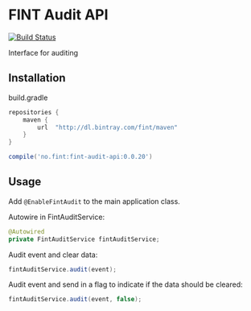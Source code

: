 # FINT Audit API

[![Build Status](https://travis-ci.org/FINTlibs/fint-audit-api.svg?branch=master)](https://travis-ci.org/FINTlibs/fint-audit-api)

Interface for auditing

## Installation

build.gradle

```groovy
repositories {
    maven {
        url  "http://dl.bintray.com/fint/maven"
    }
}

compile('no.fint:fint-audit-api:0.0.20')
```

## Usage

Add `@EnableFintAudit` to the main application class.

Autowire in FintAuditService:
```java
@Autowired
private FintAuditService fintAuditService;
```

Audit event and clear data:
```java
fintAuditService.audit(event);
```

Audit event and send in a flag to indicate if the data should be cleared:
```java
fintAuditService.audit(event, false);
```